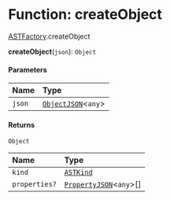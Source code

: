 # Function: createObject

[ASTFactory](/en/auto-docs/fixed-layout-editor/modules/ASTFactory.md).createObject

**createObject**(`json`): `Object`

#### Parameters

| Name | Type |
| :------ | :------ |
| `json` | [`ObjectJSON`](/en/auto-docs/fixed-layout-editor/interfaces/ObjectJSON.md)<`any`> |

#### Returns

`Object`

| Name | Type |
| :------ | :------ |
| `kind` | [`ASTKind`](/en/auto-docs/fixed-layout-editor/enums/ASTKind.md) |
| `properties?` | [`PropertyJSON`](/en/auto-docs/fixed-layout-editor/types/PropertyJSON.md)<`any`>\[] |
